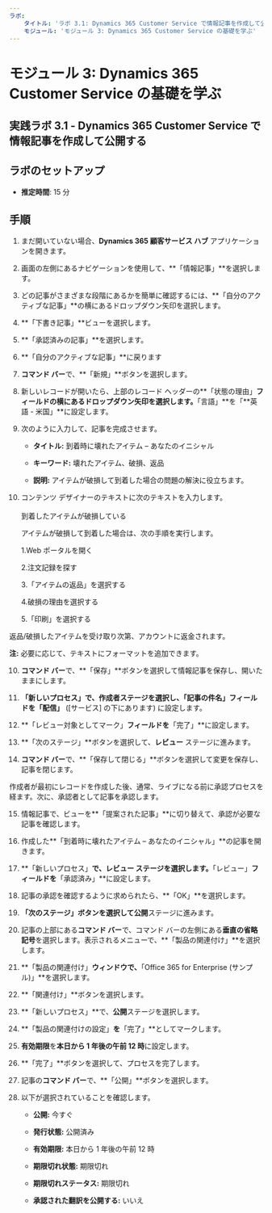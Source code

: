 ```yaml
---
ラボ:
    タイトル: 'ラボ 3.1: Dynamics 365 Customer Service で情報記事を作成して公開する'
    モジュール: 'モジュール 3: Dynamics 365 Customer Service の基礎を学ぶ'
---
```


モジュール 3: Dynamics 365 Customer Service の基礎を学ぶ
========================

## 実践ラボ 3.1 - Dynamics 365 Customer Service で情報記事を作成して公開する

## ラボのセットアップ

  - **推定時間**: 15 分

## 手順

1. まだ開いていない場合、**Dynamics 365 顧客サービス ハブ** アプリケーションを開きます。 

2. 画面の左側にあるナビゲーションを使用して、**「情報記事」**を選択します。 

3. どの記事がさまざまな段階にあるかを簡単に確認するには、**「自分のアクティブな記事」**の横にあるドロップダウン矢印を選択します。 

4. **「下書き記事」**ビューを選択します。 

5. **「承認済みの記事」**を選択します。 

6. **「自分のアクティブな記事」**に戻ります

7. **コマンド バー**で、**「新規」**ボタンを選択します。 

8. 新しいレコードが開いたら、上部のレコード ヘッダーの**「状態の理由」**フィールドの横にあるドロップダウン矢印を選択します。**「言語」**を「**英語 - 米国」**に設定します。

8. 次のように入力して、記事を完成させます。

	- **タイトル:** 到着時に壊れたアイテム – あなたのイニシャル

	- **キーワード:** 壊れたアイテム、破損、返品

	- **説明:** アイテムが破損して到着した場合の問題の解決に役立ちます。 

9. コンテンツ デザイナーのテキストに次のテキストを入力します。   
‎  
‎	到着したアイテムが破損している

	アイテムが破損して到着した場合は、次の手順を実行します。

	1.Web ポータルを開く

	2.注文記録を探す

	3.「アイテムの返品」を選択する

	4.破損の理由を選択する

	5.「印刷」を選択する

返品/破損したアイテムを受け取り次第、アカウントに返金されます。

**注:** 必要に応じて、テキストにフォーマットを追加できます。 

10. **コマンド バー**で、**「保存」**ボタンを選択して情報記事を保存し、開いたままにします。 

11. **「新しいプロセス」**で、**作成者**ステージを選択し、**「記事の件名」**フィールドを**「配信」** ([サービス] の下にあります) に設定します。 

12. **「レビュー対象としてマーク」**フィールドを**「完了」**に設定します。

13. **「次のステージ」**ボタンを選択して、**レビュー** ステージに進みます。

14. **コマンド バー**で、**「保存して閉じる」**ボタンを選択して変更を保存し、記事を閉じます。

作成者が最初にレコードを作成した後、通常、ライブになる前に承認プロセスを経ます。次に、承認者として記事を承認します。 

15. 情報記事で、ビューを**「提案された記事」**に切り替えて、承認が必要な記事を確認します。 

16. 作成した**「到着時に壊れたアイテム – あなたのイニシャル」**の記事を開きます。

17. **「新しいプロセス」**で、**レビュー** ステージを選択します。**「レビュー」**フィールドを**「承認済み」**に設定します。

18. 記事の承認を確認するように求められたら、**「OK」**を選択します。 

19. **「次のステージ」**ボタンを選択して**公開**ステージに進みます。 

20. 記事の上部にある**コマンド バー**で、コマンド バーの左側にある**垂直の省略記号**を選択します。表示されるメニューで、**「製品の関連付け」**を選択します。 

21. **「製品の関連付け」**ウィンドウで、**「Office 365 for Enterprise (サンプル)」**を選択します。

22. **「関連付け」**ボタンを選択します。 

23. **「新しいプロセス」**で、**公開**ステージを選択します。 

24. **「製品の関連付けの設定」**を**「完了」**としてマークします。 

25. **有効期限**を**本日から 1 年後の午前 12 時**に設定します。 

26. **「完了」**ボタンを選択して、プロセスを完了します。 

27. 記事の**コマンド バー**で、**「公開」**ボタンを選択します。 

28. 以下が選択されていることを確認します。

	- **公開:** 今すぐ

	- **発行状態:** 公開済み

	- **有効期限:** 本日から 1 年後の午前 12 時

	- **期限切れ状態:** 期限切れ

	- **期限切れステータス:** 期限切れ

	- **承認された翻訳を公開する:** いいえ


